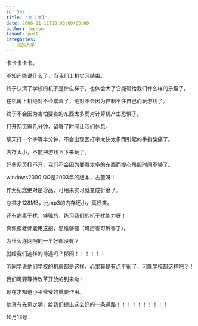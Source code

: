 ```yaml
---
id: 552
title: '卡 [原]'
date: 2006-11-11T08:00:00+00:00
author: jeehon
layout: post
categories:
  - 我的大学
---
```

卡卡卡卡卡。
       
不知还能说什么了，当我们上机实习结束。
       
终于认清了学校的机子是什么样子，也体会大了它能带给我们什么样的乐趣了。
       
在机房上机绝对不会累着了，绝对不会因为控制不住自己而玩游戏了。
       
终于不会因为害怕要查的东西太多而对计算机产生恐惧了。
       
打开网页需几分钟，留够了时间让我们休息。
       
聊天打一个字等半分钟，不会出现因打字太快太多而引起的手指酸痛了。
       
内存太小，不能把游戏下下来玩了。
       
好多网页打不开，我们不会因为要看太多的东西而提心吊胆时间不够了。

windows2000 QQ是2003年的版本，古董呀！
       
作为纪念绝对是珍品，可用来实习就变成折磨了。
       
总共才128MB，比mp3的内存还小，真好笑。
       
还有病毒干扰，够强的，练习我们的抗干扰能力呀！
       
真佩服老师能用这招，思维够强（可厉害可厉害了）。
       
为什么连网吧的一半好都没有？
       
就给我们这样的待遇吗？郁闷！！！！！！

听同学说他们学校的机房都是这样，心里算是有点平衡了，可能学校都这样吧？！
       
我们可要等待改革开放的到来呦！
       
现在才知道小平爷爷的重要作用。
       
他真有先见之明，给我们提出这么好的一条道路！！！！！！！！！！

10月13号